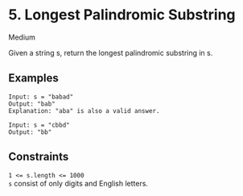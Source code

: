 # 5. Longest Palindromic Substring
Medium

Given a string s, return the longest palindromic substring in s.

## Examples
    Input: s = "babad"
    Output: "bab"
    Explanation: "aba" is also a valid answer.

    Input: s = "cbbd"
    Output: "bb"
 

## Constraints
`1 <= s.length <= 1000`\
`s` consist of only digits and English letters. 